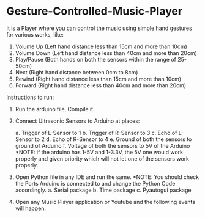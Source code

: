 # Gesture-Controlled-Music-Player

It is a Player where you can control the music using simple hand gestures for various works, like:

  1.  Volume Up (Left hand distance less than 15cm and more than 10cm)
  2.  Volume Down (Left hand distance less than 40cm and more than 20cm)
  3.  Play/Pause (Both hands on both the sensors within the range of 25-50cm)
  4.  Next (Right hand distance between 0cm to 8cm)
  5.  Rewind (Right hand distance less than 15cm and more than 10cm)
  6.  Forward (Right hand distance less than 40cm and more than 20cm)

Instructions to run:

1. Run the arduino file, Compile it.

2. Connect Ultrasonic Sensors to Arduino at places:
   
   a. Trigger of L-Sensor to 1
   b. Trigger of R-Sensor to 3
   c. Echo of L-Sensor to 2
   d. Echo of R-Sensor to 4
   e. Ground of both the sensors to ground of Arduino
   f. Voltage of both the sensors to 5V of the Arduino 
    *NOTE: if the arduino has 1-5V and 1-3.3V, the 5V one would work properly and given priority which will not let one of the sensors work properly.
    
3. Open Python file in any IDE and run the same.
    *NOTE: You should check the Ports Arduino is connected to and change the Python Code accordingly.
   a. Serial package
   b. Time package
   c. Pyautogui package
    
 4. Open any Music Player application or Youtube and the following events will happen.
